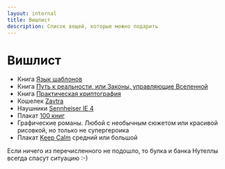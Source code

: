 ```yaml
---
layout: internal
title: Вишлист
description: Список вещей, которые можно подарить
---
```


# Вишлист

-   Книга [Язык шаблонов](https://store.artlebedev.ru/books/izdal/yazyk-shablonov/)
-   Книга [Путь к реальности, или Законы, управляющие Вселенной](https://www.ozon.ru/context/detail/id/3844726/)
-   Книга [Практическая криптография](https://www.ozon.ru/context/detail/id/2153578/)
-   Кошелек [Zavtra](https://zavtra.co/product/zavtra/)
-   Наушники [Sennheiser IE 4](https://market.yandex.ru/product--naushniki-sennheiser-ie-4/1037144)
-   Плакат [100 книг](https://store.artlebedev.ru/for-programmers/100-knig/)
-   Графические романы. Любой с необычным сюжетом или красивой рисовкой, но только не супергероика
-   Плакат [Keep Calm](http://plaqat.ru/posters/minimal/34604) средний или большой

Если ничего из перечисленного не подошло, то булка и банка Нутеллы всегда спасут ситуацию :-)
